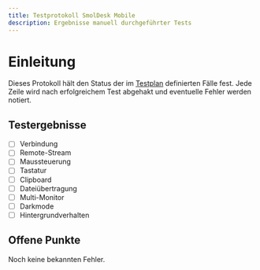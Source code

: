 ```yaml
---
title: Testprotokoll SmolDesk Mobile
description: Ergebnisse manuell durchgeführter Tests
---
```


# Einleitung
Dieses Protokoll hält den Status der im [Testplan](./testplan.md) definierten Fälle fest. Jede Zeile wird nach erfolgreichem Test abgehakt und eventuelle Fehler werden notiert.

## Testergebnisse
- [ ] Verbindung
- [ ] Remote-Stream
- [ ] Maussteuerung
- [ ] Tastatur
- [ ] Clipboard
- [ ] Dateiübertragung
- [ ] Multi-Monitor
- [ ] Darkmode
- [ ] Hintergrundverhalten

## Offene Punkte
Noch keine bekannten Fehler.
